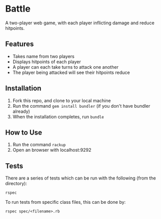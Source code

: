 # Battle

A two-player web game, with each player inflicting damage and reduce hitpoints.

## Features
* Takes name from two players
* Displays hitpoints of each player
* A player can each take turns to attack one another
* The player being attacked will see their hitpoints reduce

## Installation
1. Fork this repo, and clone to your local machine
2. Run the command `gem install bundler` (if you don't have bundler already)
3. When the installation completes, run `bundle`

## How to Use
1. Run the command `rackup` 
2. Open an browser with localhost:9292

## Tests
There are a series of tests which can be run with the following (from the directory):
```
rspec
```
To run tests from specific class files, this can be done by:
```
rspec spec/<filename>.rb
```
